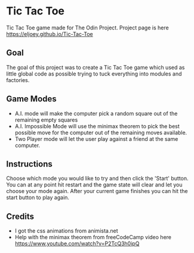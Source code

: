# Tic Tac Toe

Tic Tac Toe game made for The Odin Project.  Project page is here <https://eljoey.github.io/Tic-Tac-Toe>

## Goal

The goal of this project was to create a Tic Tac Toe game which used as little global code as possible trying to tuck everything into modules and factories.

## Game Modes

- A.I. mode will make the computer pick a random square out of the remaining empty squares
- A.I. Impossible Mode will use the minimax theorem to pick the best possible move for the computer out of the remaining moves available.
- Two Player mode will let the user play against a friend at the same computer.

## Instructions

Choose which mode you would like to try and then click the 'Start' button.  You can at any point hit restart and the game state will clear and let you choose your mode again.  After your current game finishes you can hit the start button to play again.

## Credits

- I got the css animations from animista.net
- Help with the minimax theorem from freeCodeCamp video here <https://www.youtube.com/watch?v=P2TcQ3h0ipQ>
